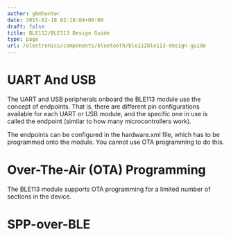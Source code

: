 ```yaml
---
author: gbmhunter
date: 2015-02-18 02:18:04+00:00
draft: false
title: BLE112/BLE113 Design Guide
type: page
url: /electronics/components/bluetooth/ble112ble113-design-guide
---
```


# UART And USB




The UART and USB peripherals onboard the BLE113 module use the concept of endpoints. That is, there are different pin configurations available for each UART or USB module, and the specific one in use is called the endpoint (similar to how many microcontrollers work).




The endpoints can be configured in the hardware.xml file, which has to be programmed onto the module. You cannot use OTA programming to do this.




# Over-The-Air (OTA) Programming




The BLE113 module supports OTA programming for a limited number of sections in the device. 




# SPP-over-BLE



